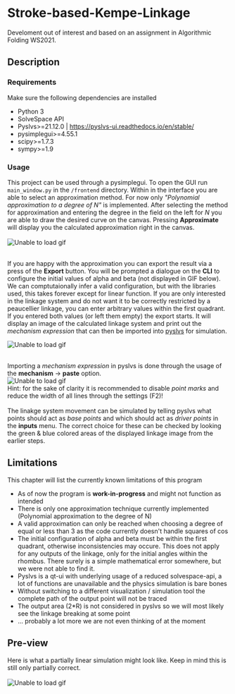 # Stroke-based-Kempe-Linkage
Develoment out of interest and based on an assignment in Algorithmic Folding WS2021.

## Description

### Requirements
Make sure the following dependencies are installed
* Python 3
* SolveSpace API
* Pyslvs>=21.12.0 | https://pyslvs-ui.readthedocs.io/en/stable/
* pysimplegui>=4.55.1
* scipy>=1.7.3
* sympy>=1.9

### Usage
This project can be used through a pysimplegui. To open the GUI run `main_window.py` in the `/frontend` directory.
Within in the interface you are able to select an approximation method. For now only _"Polynomial approximation to a degree of N"_ is implemented.
After selecting the method for approximation and entering the degree in the field on the left for _N_ you are able to draw the desired curve on the canvas.
Pressing **Approximate** will display you the calculated approximation right in the canvas. <br/> <br/>
![Unable to load gif](https://media0.giphy.com/media/DkgjjF0q90zIMrQlHC/giphy.gif) <br/> <br/>

If you are happy with the approximation you can export the result via a press of the **Export** button.
You will be prompted a dialogue on the **CLI** to configure the initial values of alpha and beta (not displayed in GIF below). We can comptutaionally infer a valid configuration, but with the libraries used, this takes forever except for linear function. If you are only interested in the linkage system and do not want it to be correctly restricted by a peaucellier linkage, you can enter arbitrary values within the first quadrant. If you entered both values (or left them empty) the export starts.
It will display an image of the calculated linkage system and print out the _mechanism expression_ that can then be imported into [pyslvs](https://github.com/KmolYuan/Pyslvs-UI) for simulation. 

![Unable to load gif](https://media1.giphy.com/media/43QvhD7KjjUSh5Lu4O/giphy.gif) <br/> <br/>


Importing a _mechanism expression_ in pyslvs is done through the usage of the **mechanism** -> **paste** option. <br/>
![Unable to load gif](https://media4.giphy.com/media/hosZqf5Ues8V7vkfNF/giphy.gif) <br/>
Hint: for the sake of clarity it is recommended to disable _point marks_ and reduce the width of all lines through the settings (F2)!
<br/> <br/>
The linakge system movement can be simulated by telling pyslvs what points should act as _base points_ and which should act as _driver points_ in the **inputs** menu.
The correct choice for these can be checked by looking the green & blue colored areas of the displayed linkage image from the earlier steps.


## Limitations
This chapter will list the currently known limitations of this program
* As of now the program is **work-in-progress** and might not function as intended
* There is only one approximation technique currently implemented (Polynomial approximation to the degree of N)
* A valid approximation can only be reached when choosing a degree of equal or less than 3 as the code currently doesn't handle squares of cos
* The initial configuration of alpha and beta must be within the first quadrant, otherwise inconsistencies may occure. This does not apply for any outputs of the linkage, only for the initial angles within the rhombus. There surely is a simple mathematical error somewhere, but we were not able to find it.
* Pyslvs is a qt-ui with underlying usage of a reduced solvespace-api, a lot of functions are unavailable and the physics simulation is bare bones
* Without switching to a different visualization / simulation tool the complete path of the output point will not be traced
* The output area (2*R) is not considered in pyslvs so we will most likely see the linkage breaking at some point
* ... probably a lot more we are not even thinking of at the moment

## Pre-view
Here is what a partially linear simulation might look like.
Keep in mind this is still only partially correct.
<br/> <br/>
![Unable to load gif](https://media1.giphy.com/media/UOakG4pqyalqeR8QvF/giphy.gif) <br/>
